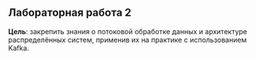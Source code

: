 ## Лабораторная работа 2

**Цель**: закрепить знания о потоковой обработке данных и архитектуре распределённых систем, применив их на практике с использованием Kafka.
